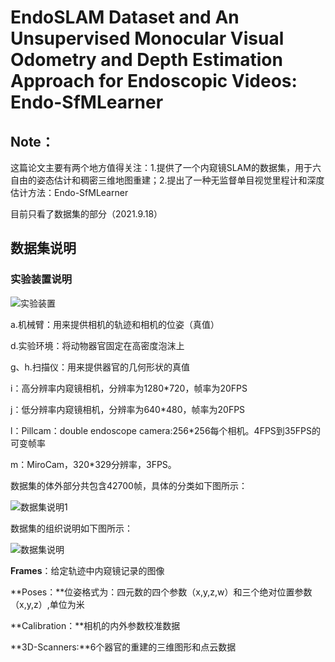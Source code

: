 # EndoSLAM Dataset and An Unsupervised Monocular Visual Odometry and Depth Estimation Approach for Endoscopic Videos: Endo-SfMLearner

## Note：

这篇论文主要有两个地方值得关注：1.提供了一个内窥镜SLAM的数据集，用于六自由的姿态估计和稠密三维地图重建；2.提出了一种无监督单目视觉里程计和深度估计方法：Endo-SfMLearner

目前只看了数据集的部分（2021.9.18）

## 数据集说明

### 实验装置说明

![实验装置](D:\GIT\Notes\论文1\实验装置.PNG)

a.机械臂：用来提供相机的轨迹和相机的位姿（真值）

d.实验环境：将动物器官固定在高密度泡沫上

g、h.扫描仪：用来提供器官的几何形状的真值

i：高分辨率内窥镜相机，分辨率为1280*720，帧率为20FPS

j：低分辨率内窥镜相机，分辨率为640*480，帧率为20FPS

l：Pillcam：double endoscope camera:256*256每个相机。4FPS到35FPS的可变帧率

m：MiroCam，320*329分辨率，3FPS。

数据集的体外部分共包含42700帧，具体的分类如下图所示：

![数据集说明1](D:\GIT\Notes\论文1\数据集说明1.PNG)

数据集的组织说明如下图所示：

![数据集说明](D:\GIT\Notes\论文1\数据集说明.png)

**Frames**：给定轨迹中内窥镜记录的图像

**Poses：**位姿格式为：四元数的四个参数（x,y,z,w）和三个绝对位置参数（x,y,z）,单位为米

**Calibration：**相机的内外参数校准数据

**3D-Scanners:**6个器官的重建的三维图形和点云数据

